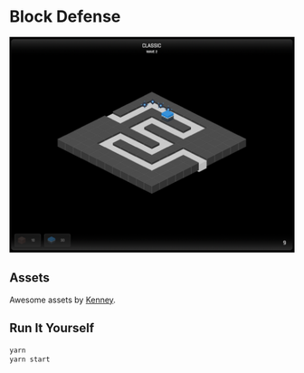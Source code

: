 # Block Defense

![](block-defense.png)

## Assets
Awesome assets by [Kenney](http://kenney.nl/).

## Run It Yourself
```
yarn
yarn start
```
